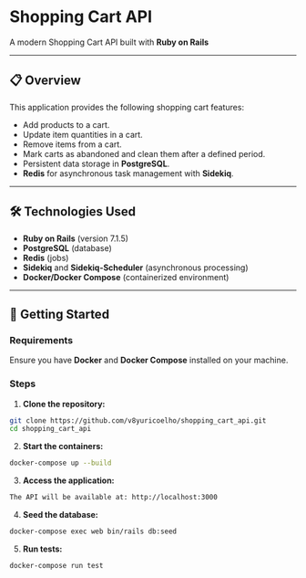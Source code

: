 # Shopping Cart API

A modern Shopping Cart API built with **Ruby on Rails**

---

## 📋 Overview

This application provides the following shopping cart features:
- Add products to a cart.
- Update item quantities in a cart.
- Remove items from a cart.
- Mark carts as abandoned and clean them after a defined period.
- Persistent data storage in **PostgreSQL**.
- **Redis** for asynchronous task management with **Sidekiq**.

---

## 🛠 Technologies Used

- **Ruby on Rails** (version 7.1.5)
- **PostgreSQL** (database)
- **Redis** (jobs)
- **Sidekiq** and **Sidekiq-Scheduler** (asynchronous processing)
- **Docker/Docker Compose** (containerized environment)

---

## 🚀 Getting Started

### **Requirements**

Ensure you have **Docker** and **Docker Compose** installed on your machine.

### **Steps**

1. **Clone the repository:**
  ```bash
  git clone https://github.com/v8yuricoelho/shopping_cart_api.git
  cd shopping_cart_api
  ```

2. **Start the containers:**
  ```bash
  docker-compose up --build
  ```

3. **Access the application:**
  ```bash
  The API will be available at: http://localhost:3000
  ```

4. **Seed the database:**
  ```bash
  docker-compose exec web bin/rails db:seed
  ```

5. **Run tests:**
  ```bash
  docker-compose run test
  ```